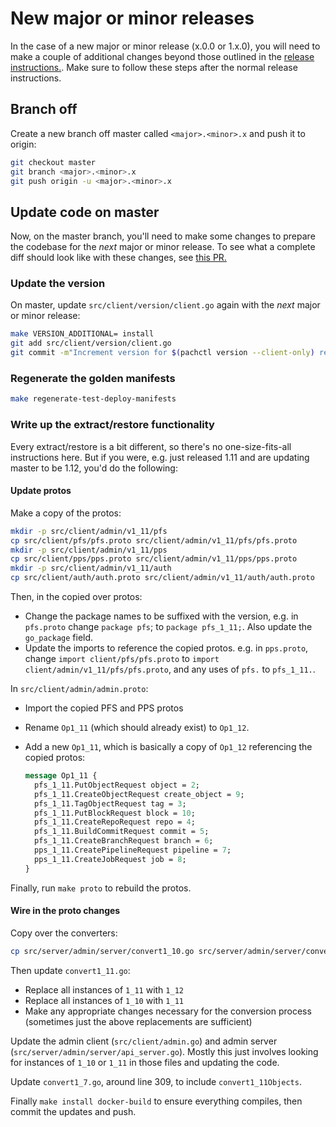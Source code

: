 # New major or minor releases

In the case of a new major or minor release (x.0.0 or 1.x.0), you will need
to make a couple of additional changes beyond those outlined in the
[release instructions.](./release_instructions.md). Make sure to follow these
steps after the normal release instructions.

## Branch off

Create a new branch off master called `<major>.<minor>.x` and push it to
origin:

```bash
git checkout master
git branch <major>.<minor>.x
git push origin -u <major>.<minor>.x
```

## Update code on master

Now, on the master branch, you'll need to make some changes to prepare the
codebase for the _next_ major or minor release. To see what a complete diff
should look like with these changes, see
[this PR.](https://github.com/pachyderm/pachyderm/pull/5111)

### Update the version

On master, update `src/client/version/client.go` again with the _next_ major
or minor release:

```bash
make VERSION_ADDITIONAL= install
git add src/client/version/client.go
git commit -m"Increment version for $(pachctl version --client-only) release"
```

### Regenerate the golden manifests

```bash
make regenerate-test-deploy-manifests
```

### Write up the extract/restore functionality

Every extract/restore is a bit different, so there's no one-size-fits-all
instructions here. But if you were, e.g. just released 1.11 and are updating
master to be 1.12, you'd do the following:

#### Update protos

Make a copy of the protos:

```bash
mkdir -p src/client/admin/v1_11/pfs
cp src/client/pfs/pfs.proto src/client/admin/v1_11/pfs/pfs.proto
mkdir -p src/client/admin/v1_11/pps
cp src/client/pps/pps.proto src/client/admin/v1_11/pps/pps.proto
mkdir -p src/client/admin/v1_11/auth
cp src/client/auth/auth.proto src/client/admin/v1_11/auth/auth.proto
```

Then, in the copied over protos:

* Change the package names to be suffixed with the version, e.g. in
  `pfs.proto` change `package pfs`; to `package pfs_1_11;`. Also update the
  `go_package` field.
* Update the imports to reference the copied protos. e.g. in `pps.proto`,
  change `import client/pfs/pfs.proto` to
  `import client/admin/v1_11/pfs/pfs.proto`, and any uses of `pfs.` to
  `pfs_1_11.`.

In `src/client/admin/admin.proto`:

* Import the copied PFS and PPS protos
* Rename `Op1_11` (which should already exist) to `Op1_12`.
* Add a new `Op1_11`, which is basically a copy of `Op1_12` referencing the
  copied protos:

    ```protobuf
    message Op1_11 {
      pfs_1_11.PutObjectRequest object = 2;
      pfs_1_11.CreateObjectRequest create_object = 9;
      pfs_1_11.TagObjectRequest tag = 3;
      pfs_1_11.PutBlockRequest block = 10;
      pfs_1_11.CreateRepoRequest repo = 4;
      pfs_1_11.BuildCommitRequest commit = 5;
      pfs_1_11.CreateBranchRequest branch = 6;
      pps_1_11.CreatePipelineRequest pipeline = 7;
      pps_1_11.CreateJobRequest job = 8;
    }
    ```

Finally, run `make proto` to rebuild the protos.

#### Wire in the proto changes

Copy over the converters:

```bash
cp src/server/admin/server/convert1_10.go src/server/admin/server/convert1_11.go
```

Then update `convert1_11.go`:

* Replace all instances of `1_11` with `1_12`
* Replace all instances of `1_10` with `1_11`
* Make any appropriate changes necessary for the conversion process (sometimes
  just the above replacements are sufficient)

Update the admin client (`src/client/admin.go`) and admin server
(`src/server/admin/server/api_server.go`). Mostly this just involves looking
for instances of `1_10` or `1_11` in those files and updating the code.

Update `convert1_7.go`, around line 309, to include `convert1_11Objects`.

Finally `make install docker-build` to ensure everything compiles, then commit
the updates and push.
